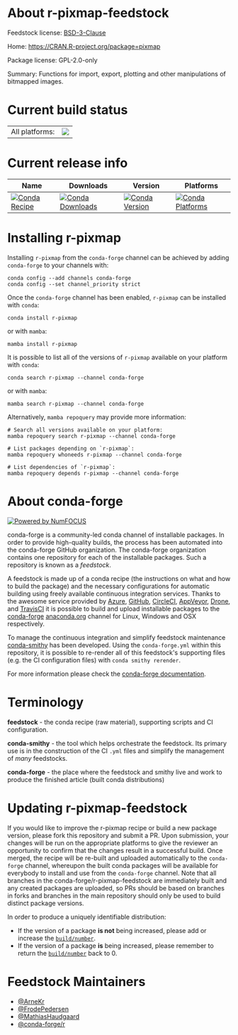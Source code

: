 About r-pixmap-feedstock
========================

Feedstock license: [BSD-3-Clause](https://github.com/conda-forge/r-pixmap-feedstock/blob/main/LICENSE.txt)

Home: https://CRAN.R-project.org/package=pixmap

Package license: GPL-2.0-only

Summary: Functions for import, export, plotting and other manipulations of bitmapped images.

Current build status
====================


<table><tr><td>All platforms:</td>
    <td>
      <a href="https://dev.azure.com/conda-forge/feedstock-builds/_build/latest?definitionId=3431&branchName=main">
        <img src="https://dev.azure.com/conda-forge/feedstock-builds/_apis/build/status/r-pixmap-feedstock?branchName=main">
      </a>
    </td>
  </tr>
</table>

Current release info
====================

| Name | Downloads | Version | Platforms |
| --- | --- | --- | --- |
| [![Conda Recipe](https://img.shields.io/badge/recipe-r--pixmap-green.svg)](https://anaconda.org/conda-forge/r-pixmap) | [![Conda Downloads](https://img.shields.io/conda/dn/conda-forge/r-pixmap.svg)](https://anaconda.org/conda-forge/r-pixmap) | [![Conda Version](https://img.shields.io/conda/vn/conda-forge/r-pixmap.svg)](https://anaconda.org/conda-forge/r-pixmap) | [![Conda Platforms](https://img.shields.io/conda/pn/conda-forge/r-pixmap.svg)](https://anaconda.org/conda-forge/r-pixmap) |

Installing r-pixmap
===================

Installing `r-pixmap` from the `conda-forge` channel can be achieved by adding `conda-forge` to your channels with:

```
conda config --add channels conda-forge
conda config --set channel_priority strict
```

Once the `conda-forge` channel has been enabled, `r-pixmap` can be installed with `conda`:

```
conda install r-pixmap
```

or with `mamba`:

```
mamba install r-pixmap
```

It is possible to list all of the versions of `r-pixmap` available on your platform with `conda`:

```
conda search r-pixmap --channel conda-forge
```

or with `mamba`:

```
mamba search r-pixmap --channel conda-forge
```

Alternatively, `mamba repoquery` may provide more information:

```
# Search all versions available on your platform:
mamba repoquery search r-pixmap --channel conda-forge

# List packages depending on `r-pixmap`:
mamba repoquery whoneeds r-pixmap --channel conda-forge

# List dependencies of `r-pixmap`:
mamba repoquery depends r-pixmap --channel conda-forge
```


About conda-forge
=================

[![Powered by
NumFOCUS](https://img.shields.io/badge/powered%20by-NumFOCUS-orange.svg?style=flat&colorA=E1523D&colorB=007D8A)](https://numfocus.org)

conda-forge is a community-led conda channel of installable packages.
In order to provide high-quality builds, the process has been automated into the
conda-forge GitHub organization. The conda-forge organization contains one repository
for each of the installable packages. Such a repository is known as a *feedstock*.

A feedstock is made up of a conda recipe (the instructions on what and how to build
the package) and the necessary configurations for automatic building using freely
available continuous integration services. Thanks to the awesome service provided by
[Azure](https://azure.microsoft.com/en-us/services/devops/), [GitHub](https://github.com/),
[CircleCI](https://circleci.com/), [AppVeyor](https://www.appveyor.com/),
[Drone](https://cloud.drone.io/welcome), and [TravisCI](https://travis-ci.com/)
it is possible to build and upload installable packages to the
[conda-forge](https://anaconda.org/conda-forge) [anaconda.org](https://anaconda.org/)
channel for Linux, Windows and OSX respectively.

To manage the continuous integration and simplify feedstock maintenance
[conda-smithy](https://github.com/conda-forge/conda-smithy) has been developed.
Using the ``conda-forge.yml`` within this repository, it is possible to re-render all of
this feedstock's supporting files (e.g. the CI configuration files) with ``conda smithy rerender``.

For more information please check the [conda-forge documentation](https://conda-forge.org/docs/).

Terminology
===========

**feedstock** - the conda recipe (raw material), supporting scripts and CI configuration.

**conda-smithy** - the tool which helps orchestrate the feedstock.
                   Its primary use is in the construction of the CI ``.yml`` files
                   and simplify the management of *many* feedstocks.

**conda-forge** - the place where the feedstock and smithy live and work to
                  produce the finished article (built conda distributions)


Updating r-pixmap-feedstock
===========================

If you would like to improve the r-pixmap recipe or build a new
package version, please fork this repository and submit a PR. Upon submission,
your changes will be run on the appropriate platforms to give the reviewer an
opportunity to confirm that the changes result in a successful build. Once
merged, the recipe will be re-built and uploaded automatically to the
`conda-forge` channel, whereupon the built conda packages will be available for
everybody to install and use from the `conda-forge` channel.
Note that all branches in the conda-forge/r-pixmap-feedstock are
immediately built and any created packages are uploaded, so PRs should be based
on branches in forks and branches in the main repository should only be used to
build distinct package versions.

In order to produce a uniquely identifiable distribution:
 * If the version of a package **is not** being increased, please add or increase
   the [``build/number``](https://docs.conda.io/projects/conda-build/en/latest/resources/define-metadata.html#build-number-and-string).
 * If the version of a package **is** being increased, please remember to return
   the [``build/number``](https://docs.conda.io/projects/conda-build/en/latest/resources/define-metadata.html#build-number-and-string)
   back to 0.

Feedstock Maintainers
=====================

* [@ArneKr](https://github.com/ArneKr/)
* [@FrodePedersen](https://github.com/FrodePedersen/)
* [@MathiasHaudgaard](https://github.com/MathiasHaudgaard/)
* [@conda-forge/r](https://github.com/conda-forge/r/)

